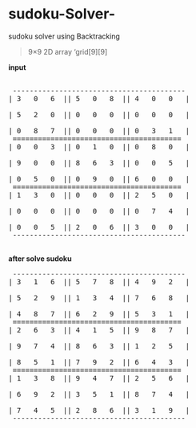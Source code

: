 # sudoku-Solver-
sudoku solver using Backtracking
>9×9 2D array ‘grid[9][9] <br>


**input**
<pre> 
 -----------------------------------------
| 3   0   6  || 5   0   8  || 4   0   0   |
									                      
| 5   2   0  || 0   0   0  || 0   0   0   |

| 0   8   7  || 0   0   0  || 0   3   1   |										                      
 ======================================== 
| 0   0   3  || 0   1   0  || 0   8   0   |
									                      
| 9   0   0  || 8   6   3  || 0   0   5   |
								                    	  
| 0   5   0  || 0   9   0  || 6   0   0   |								                    	  
 ======================================== 
| 1   3   0  || 0   0   0  || 2   5   0   |
								                    	  
| 0   0   0  || 0   0   0  || 0   7   4   |
						                    			  
| 0   0   5  || 2   0   6  || 3   0   0   |
 -----------------------------------------
 </pre>
**after solve sudoku**
<pre>
 -----------------------------------------
| 3   1   6  || 5   7   8  || 4   9   2   |
							                    		  
| 5   2   9  || 1   3   4  || 7   6   8   |
								                     		  
| 4   8   7  || 6   2   9  || 5   3   1   |								                     	  
 ======================================== 
| 2   6   3  || 4   1   5  || 9   8   7   |
								                      
| 9   7   4  || 8   6   3  || 1   2   5   |

| 8   5   1  || 7   9   2  || 6   4   3   |	
 ======================================== 
| 1   3   8  || 9   4   7  || 2   5   6   |
									                      
| 6   9   2  || 3   5   1  || 8   7   4   |
									                      
| 7   4   5  || 2   8   6  || 3   1   9   |
 -----------------------------------------
</pre>
